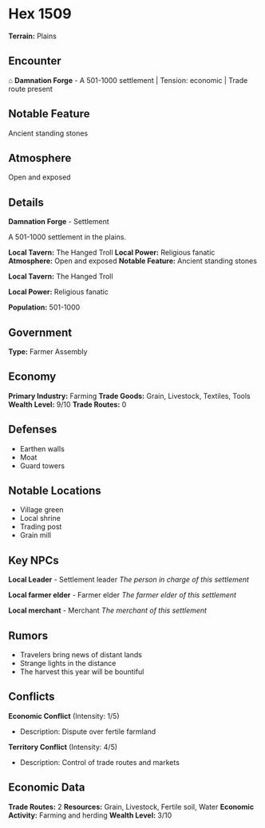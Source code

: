 # Hex 1509

**Terrain:** Plains

## Encounter
⌂ **Damnation Forge** - A 501-1000 settlement | Tension: economic | Trade route present

## Notable Feature
Ancient standing stones

## Atmosphere
Open and exposed

## Details
**Damnation Forge** - Settlement

A 501-1000 settlement in the plains.

**Local Tavern:** The Hanged Troll
**Local Power:** Religious fanatic
**Atmosphere:** Open and exposed
**Notable Feature:** Ancient standing stones

**Local Tavern:** The Hanged Troll

**Local Power:** Religious fanatic

**Population:** 501-1000

## Government
**Type:** Farmer Assembly

## Economy
**Primary Industry:** Farming
**Trade Goods:** Grain, Livestock, Textiles, Tools
**Wealth Level:** 9/10
**Trade Routes:** 0

## Defenses
- Earthen walls
- Moat
- Guard towers

## Notable Locations
- Village green
- Local shrine
- Trading post
- Grain mill

## Key NPCs
**Local Leader** - Settlement leader
*The person in charge of this settlement*

**Local farmer elder** - Farmer elder
*The farmer elder of this settlement*

**Local merchant** - Merchant
*The merchant of this settlement*

## Rumors
- Travelers bring news of distant lands
- Strange lights in the distance
- The harvest this year will be bountiful

## Conflicts
**Economic Conflict** (Intensity: 1/5)
- Description: Dispute over fertile farmland

**Territory Conflict** (Intensity: 4/5)
- Description: Control of trade routes and markets

## Economic Data
**Trade Routes:** 2
**Resources:** Grain, Livestock, Fertile soil, Water
**Economic Activity:** Farming and herding
**Wealth Level:** 3/10
